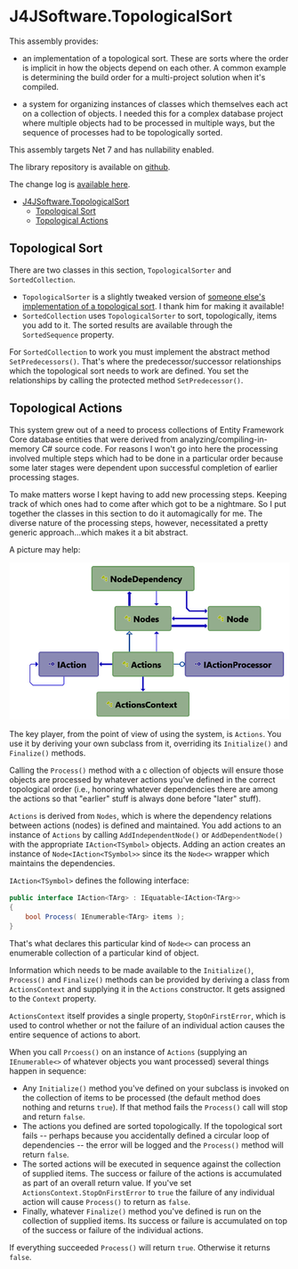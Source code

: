 # J4JSoftware.TopologicalSort

This assembly provides:

- an implementation of a topological sort. These are sorts where the order is implicit in how the objects depend on each other. A common example is determining the build order for a multi-project solution when it's compiled.

- a system for organizing instances of classes which themselves each act on a collection of objects. I needed this for a complex database project where multiple objects had to be processed in multiple ways, but the sequence of processes had to be topologically sorted.

This assembly targets Net 7 and has nullability enabled.

The library repository is available on [github](https://github.com/markolbert/ProgrammingUtilities/blob/master/TopologicalSort/docs/readme.md).

The change log is [available here](changes.md).

- [J4JSoftware.TopologicalSort](#j4jsoftwaretopologicalsort)
  - [Topological Sort](#topological-sort)
  - [Topological Actions](#topological-actions)

## Topological Sort

There are two classes in this section, `TopologicalSorter` and `SortedCollection`.

- `TopologicalSorter` is a slightly tweaked version of [someone else's implementation of a topological sort](https://gist.github.com/Sup3rc4l1fr4g1l1571c3xp14l1d0c10u5/3341dba6a53d7171fe3397d13d00ee3f). I thank him for making it available!
- `SortedCollection` uses `TopologicalSorter` to sort, topologically, items you add to it. The sorted results are available through the `SortedSequence` property.

For `SortedCollection` to work you must implement the abstract method `SetPredecessors()`. That's where the predecessor/successor relationships which the topological sort needs to work are defined. You set the relationships by calling the protected method `SetPredecessor()`.

## Topological Actions

This system grew out of a need to process collections of Entity Framework Core database entities that were derived from analyzing/compiling-in-memory C# source code. For reasons I won't go into here the processing involved multiple steps which had to be done in a particular order because some later stages were dependent upon successful completion of earlier processing stages.

To make matters worse I kept having to add new processing steps. Keeping track of which ones had to come after which got to be a nightmare. So I put together the classes in this section to do it automagically for me. The diverse nature of the processing steps, however, necessitated a pretty generic approach...which makes it a bit abstract.

A picture may help:

![topological actions](assets/topo-actions.png)

The key player, from the point of view of using the system, is `Actions`. You use it by deriving your own subclass from it, overriding its `Initialize()` and `Finalize()` methods.

Calling the `Process()` method with a c ollection of objects will ensure those objects are processed by whatever actions you've defined in the correct topological order (i.e., honoring whatever dependencies there are among the
actions so that "earlier" stuff is always done before "later" stuff).

`Actions` is derived from `Nodes`, which is where the dependency relations between actions (nodes) is defined and maintained. You add actions to an instance of `Actions` by calling `AddIndependentNode()` or `AddDependentNode()` with the appropriate `IAction<TSymbol>` objects. Adding an action creates an instance of `Node<IAction<TSymbol>>` since its the `Node<>` wrapper which maintains the dependencies.

`IAction<TSymbol>` defines the following interface:

```csharp
public interface IAction<TArg> : IEquatable<IAction<TArg>>
{
    bool Process( IEnumerable<TArg> items );
}
```

That's what declares this particular kind of `Node<>` can process an enumerable collection of a particular kind of object.

Information which needs to be made available to the `Initialize()`, `Process()` and `Finalize()` methods can be provided by deriving a class from `ActionsContext` and supplying it in the `Actions` constructor. It gets assigned to the `Context` property.

`ActionsContext` itself provides a single property, `StopOnFirstError`, which is used to control whether or not the failure of an individual action causes the entire sequence of actions to abort.

When you call `Prcoess()` on an instance of `Actions` (supplying an `IEnumerable<>` of whatever objects you want processed) several things happen in sequence:

- Any `Initialize()` method you've defined on your subclass is invoked on the collection of items to be processed (the default method does nothing and returns `true`). If that method fails the `Process()` call will stop and return `false`.
- The actions you defined are sorted topologically. If the topological sort fails -- perhaps because you accidentally defined a circular loop of dependencies -- the error will be logged and the `Process()` method will return `false`.
- The sorted actions will be executed in sequence against the collection of supplied items. The success or failure of the actions is accumulated as part of an overall return value. If you've set `ActionsContext.StopOnFirstError`
to `true` the failure of any individual action will cause `Process()` to return as `false`.
- Finally, whatever `Finalize()` method you've defined is run on the collection of supplied items. Its success or failure is accumulated on top of the success or failure of the individual actions.

If everything succeeded `Process()` will return `true`. Otherwise it returns `false`.
